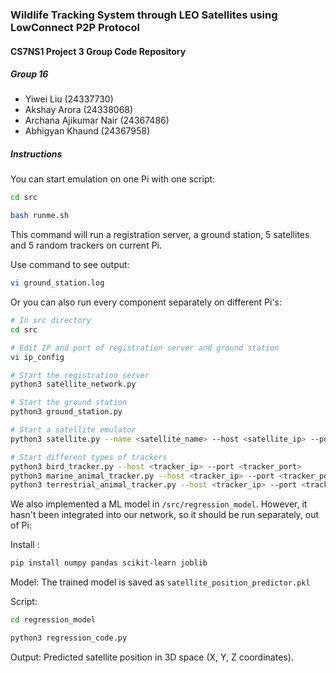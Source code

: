 ### Wildlife Tracking System through LEO Satellites using LowConnect P2P Protocol

#### CS7NS1 Project 3 Group Code Repository

##### Group 16
- Yiwei Liu (24337730) 
- Akshay Arora (24338068) 
- Archana Ajikumar Nair (24367486) 
- Abhigyan Khaund (24367958) 

##### Instructions

You can start emulation on one Pi with one script: 

```sh
cd src

bash runme.sh
```

This command will run a registration server, a ground station, 5 satellites and 5 random trackers on current Pi.

Use command to see output:

```sh
vi ground_station.log
```

Or you can also run every component separately on different Pi's:

```sh
# In src directory
cd src

# Edit IP and port of registration server and ground station
vi ip_config

# Start the registration server
python3 satellite_network.py

# Start the ground station
python3 ground_station.py

# Start a satellite emulator
python3 satellite.py --name <satellite_name> --host <satellite_ip> --port <satellite_port>

# Start different types of trackers
python3 bird_tracker.py --host <tracker_ip> --port <tracker_port>
python3 marine_animal_tracker.py --host <tracker_ip> --port <tracker_port>
python3 terrestrial_animal_tracker.py --host <tracker_ip> --port <tracker_port>
```

We also implemented a ML model in `/src/regression_model`. However, it hasn't been integrated into our network, so it should be run separately, out of Pi:

Install : 

```sh
pip install numpy pandas scikit-learn joblib
```

Model: The trained model is saved as `satellite_position_predictor.pkl`

Script: 

```sh
cd regression_model

python3 regression_code.py
```

Output: Predicted satellite position in 3D space (X, Y, Z coordinates).
